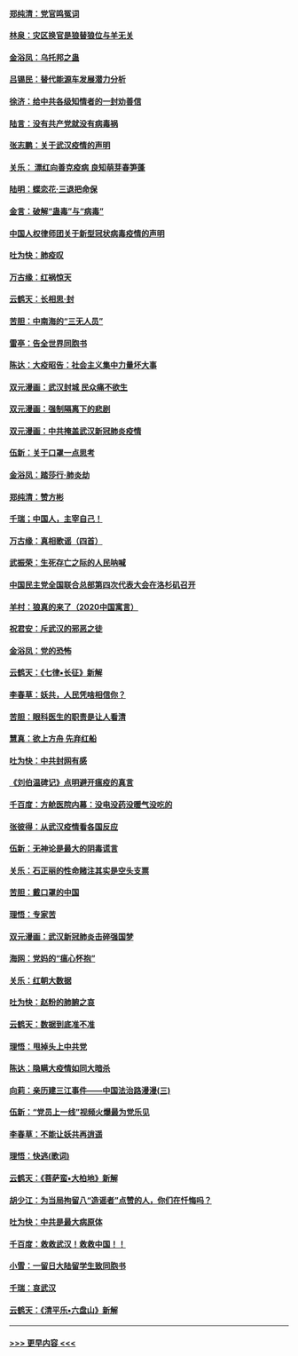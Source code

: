 #### [郑纯清：党官鸣冤词](../pages/nsc993/n11870938.md?t=02151822) 
#### [林泉：灾区换官是狼替狼位与羊无关](../pages/nsc993/n11870896.md?t=02151822) 
#### [金浴凤：乌托邦之蛊](../pages/nsc993/n11870879.md?t=02151822) 
#### [吕锡民：替代能源车发展潜力分析](../pages/nsc993/n11870656.md?t=02151822) 
#### [徐济：给中共各级知情者的一封劝善信](../pages/nsc993/n11868561.md?t=02151822) 
#### [陆言：没有共产党就没有病毒祸](../pages/nsc993/n11868232.md?t=02151822) 
#### [张志鹏：关于武汉疫情的声明](../pages/nsc993/n11867182.md?t=02151822) 
#### [关乐： 漂红向善克疫病 良知萌芽春笋蓬](../pages/nsc993/n11865710.md?t=02151822) 
#### [陆明：蝶恋花‧三退把命保](../pages/nsc993/n11865673.md?t=02151822) 
#### [金言：破解“蛊毒”与“病毒”](../pages/nsc993/n11864103.md?t=02151822) 
#### [中国人权律师团关于新型冠状病毒疫情的声明](../pages/nsc993/n11864249.md?t=02151822) 
#### [吐为快：肺疫叹](../pages/nsc993/n11864027.md?t=02151822) 
#### [万古缘：红祸惊天](../pages/nsc993/n11864079.md?t=02151822) 
#### [云鹤天：长相思‧封](../pages/nsc993/n11864006.md?t=02151822) 
#### [苦胆：中南海的“三无人员”](../pages/nsc993/n11862997.md?t=02151822) 
#### [雷亭：告全世界同胞书](../pages/nsc993/n11862572.md?t=02151822) 
#### [陈达：大疫昭告：社会主义集中力量坏大事](../pages/nsc993/n11859419.md?t=02151822) 
#### [双元漫画：武汉封城 民众痛不欲生](../pages/nsc993/n11859287.md?t=02151822) 
#### [双元漫画：强制隔离下的悲剧](../pages/nsc993/n11859244.md?t=02151822) 
#### [双元漫画：中共掩盖武汉新冠肺炎疫情](../pages/nsc993/n11858249.md?t=02151822) 
#### [伍新：关于口罩一点思考](../pages/nsc993/n11859195.md?t=02151822) 
#### [金浴凤：踏莎行‧肺炎劫](../pages/nsc993/n11858227.md?t=02151822) 
#### [郑纯清：赞方彬](../pages/nsc993/n11856803.md?t=02151822) 
#### [千瑞；中国人，主宰自己！](../pages/nsc993/n11856793.md?t=02151822) 
#### [万古缘：真相歌谣（四首）](../pages/nsc993/n11856263.md?t=02151822) 
#### [武振荣：生死存亡之际的人民呐喊](../pages/nsc993/n11856256.md?t=02151822) 
#### [中国民主党全国联合总部第四次代表大会在洛杉矶召开](../pages/nsc993/n11856344.md?t=02151822) 
#### [羊村：狼真的来了（2020中国寓言）](../pages/nsc993/n11856229.md?t=02151822) 
#### [祝君安：斥武汉的邪恶之徒](../pages/nsc993/n11855861.md?t=02151822) 
#### [金浴凤：党的恐怖](../pages/nsc993/n11855849.md?t=02151822) 
#### [云鹤天：《七律▪长征》新解](../pages/nsc993/n11855479.md?t=02151822) 
#### [李春草：妖共，人民凭啥相信你？](../pages/nsc993/n11855196.md?t=02151822) 
#### [苦胆：眼科医生的职责是让人看清](../pages/nsc993/n11853840.md?t=02151822) 
#### [慧真：欲上方舟 先弃红船](../pages/nsc993/n11853483.md?t=02151822) 
#### [吐为快：中共封网有感](../pages/nsc993/n11852575.md?t=02151822) 
#### [《刘伯温碑记》点明避开瘟疫的真言](../pages/nsc993/n11852128.md?t=02151822) 
#### [千百度：方舱医院内幕：没电没药没暖气没吃的](../pages/nsc993/n11850211.md?t=02151822) 
#### [张彼得：从武汉疫情看各国反应](../pages/nsc993/n11850102.md?t=02151822) 
#### [伍新：无神论是最大的阴毒谎言](../pages/nsc993/n11846129.md?t=02151822) 
#### [关乐：石正丽的性命赌注其实是空头支票](../pages/nsc993/n11846109.md?t=02151822) 
#### [苦胆：戴口罩的中国](../pages/nsc993/n11845576.md?t=02151822) 
#### [理悟：专家苦](../pages/nsc993/n11845564.md?t=02151822) 
#### [双元漫画：武汉新冠肺炎击碎强国梦](../pages/nsc993/n11843320.md?t=02151822) 
#### [海网：党妈的“瘟心怀抱”](../pages/nsc993/n11840740.md?t=02151822) 
#### [关乐：红朝大数据](../pages/nsc993/n11840675.md?t=02151822) 
#### [吐为快：赵粉的肺腑之哀](../pages/nsc993/n11840618.md?t=02151822) 
#### [云鹤天：数据到底准不准](../pages/nsc993/n11840325.md?t=02151822) 
#### [理悟：甩掉头上中共党](../pages/nsc993/n11838826.md?t=02151822) 
#### [陈达：隐瞒大疫情如同大暗杀](../pages/nsc993/n11838771.md?t=02151822) 
#### [向莉：亲历建三江事件——中国法治路漫漫(三)](../pages/nsc993/n11831825.md?t=02151822) 
#### [伍新：“党员上一线”视频火爆最为党乐见](../pages/nsc993/n11838200.md?t=02151822) 
#### [李春草：不能让妖共再逍遥](../pages/nsc993/n11838102.md?t=02151822) 
#### [理悟：快逃(歌词)](../pages/nsc993/n11838083.md?t=02151822) 
#### [云鹤天：《菩萨蛮▪大柏地》新解](../pages/nsc993/n11838059.md?t=02151822) 
#### [胡少江：为当局拘留八“造谣者”点赞的人，你们在忏悔吗？](../pages/nsc993/n11836801.md?t=02151822) 
#### [吐为快：中共是最大病原体](../pages/nsc993/n11836748.md?t=02151822) 
#### [千百度：救救武汉！救救中国！！](../pages/nsc993/n11836145.md?t=02151822) 
#### [小雪：一留日大陆留学生致同胞书](../pages/nsc993/n11834624.md?t=02151822) 
#### [千瑞：哀武汉](../pages/nsc993/n11833647.md?t=02151822) 
#### [云鹤天：《清平乐▪六盘山》新解](../pages/nsc993/n11833611.md?t=02151822) 

----
#### [ >>> 更早内容 <<< ](../indexes/nsc993-earlier.md)
